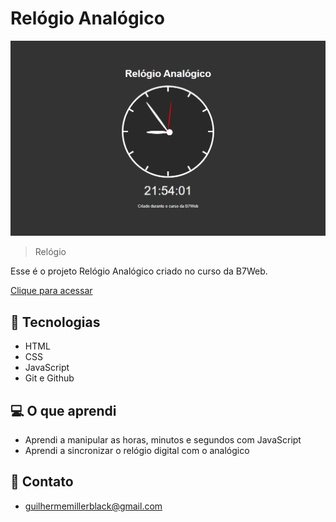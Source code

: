 # Relógio Analógico

![preview](./images/preview.png)

> Relógio

Esse é o projeto Relógio Analógico criado no curso da B7Web.

[Clique para acessar](https://guimiiller.github.io/relogio_analog/)


## 🚀 Tecnologias

- HTML
- CSS
- JavaScript
- Git e Github


## 💻 O que aprendi

- Aprendi a manipular as horas, minutos e segundos com JavaScript
- Aprendi a sincronizar o relógio digital com o analógico 

## 📨 Contato

- guilhermemillerblack@gmail.com